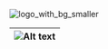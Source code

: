 ![logo_with_bg_smaller](https://github.com/user-attachments/assets/fa5782f3-bf6e-4ff1-987d-517e6f2d135f)

| ![Alt text](https://github.com/user-attachments/assets/fa5782f3-bf6e-4ff1-987d-517e6f2d135f) |
|:-------------------------------:|
